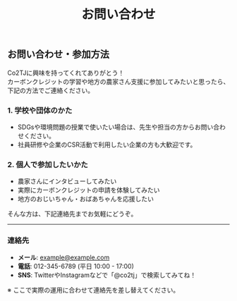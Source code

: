 ﻿---
layout: default
title: "お問い合わせ"
permalink: "/contact"
---

## お問い合わせ・参加方法

Co2TJに興味を持ってくれてありがとう！  
カーボンクレジットの学習や地方の農家さん支援に参加してみたいと思ったら、下記の方法でご連絡ください。

### 1. 学校や団体のかた

- SDGsや環境問題の授業で使いたい場合は、先生や担当の方からお問い合わせください。
- 社員研修や企業のCSR活動で利用したい企業の方も大歓迎です。

### 2. 個人で参加したいかた

- 農家さんにインタビューしてみたい
- 実際にカーボンクレジットの申請を体験してみたい
- 地方のおじいちゃん・おばあちゃんを応援したい

そんな方は、下記連絡先までお気軽にどうぞ。

---

### 連絡先

- **メール**: example@example.com
- **電話**: 012-345-6789 (平日 10:00 - 17:00)
- **SNS**: TwitterやInstagramなどで「@co2tj」で検索してみてね！

※ ここで実際の運用に合わせて連絡先を差し替えてください。

